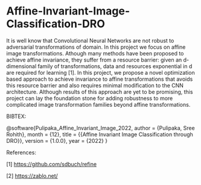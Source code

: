 # Affine-Invariant-Image-Classification-DRO

It is well know that Convolutional Neural Networks are not robust to adversarial
transformations of domain. In this project we focus on affine image transformations.
Athough many methods have been proposed to achieve affine invariance, they suffer
from a resource barrier: given an d-dimensional family of transformations, data and
resources exponential in d are required for learning [1]. In this project, we propose
a novel optimization based approach to achieve invariance to affine transformations
that avoids this resource barrier and also requires minimal modification to the CNN
architecture. Although results of this approach are yet to be promising, this project
can lay the foundation stone for adding robustness to more complicated image
transformation families beyond affine transformations.

BIBTEX:

@software{Pulipaka_Affine_Invariant_Image_2022,
author = {Pulipaka, Sree Rohith},
month = {12},
title = {{Affine Invariant Image Classification through DRO}},
version = {1.0.0},
year = {2022}
}

References:

[1] https://github.com/sdbuch/refine

[2] https://zablo.net/
